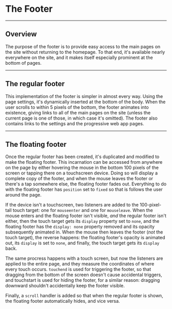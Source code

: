 # The Footer

---

## Overview

The purpose of the footer is to provide easy access to the main pages on the site without returning to the homepage. To that end, it's available nearly everywhere on the site, and it makes itself especially prominent at the bottom of pages.

---

## The regular footer

This implementation of the footer is simpler in almost every way. Using the page settings, it's dynamically inserted at the bottom of the body. When the user scrolls to within 5 pixels of the bottom, the footer animates into existence, giving links to all of the main pages on the site (unless the current page is one of those, in which case it's omitted). The footer also contains links to the settings and the progressive web app pages.

---

## The floating footer

Once the regular footer has been created, it's duplicated and modified to make the floating footer. This incarnation can be accessed from anywhere on the page by either hovering the mouse in the bottom 100 pixels of the screen or tapping there on a touchscreen device. Doing so will display a complete copy of the footer, and when the mouse leaves the footer or there's a tap somewhere else, the floating footer fades out. Everything to do with the floating footer has `position` set to `fixed` so that is follows the user around the page.

If the device isn't a touchscreen, two listeners are added to the 100-pixel-tall touch target: one for `mouseenter` and one for `mouseleave`. When the mouse enters and the floating footer isn't visible, *and* the regular footer isn't either, then the touch target gets its `display` property set to `none`, and the floating footer has the `display: none` property removed and its opacity subsequently animated in. When the mouse then leaves the footer (*not* the touch target), the reverse happens: the floating footer's opacity is animated out, its `display` is set to `none`, and finally, the touch target gets its `display` back.

The same procress happens with a touch screen, but now the listeners are applied to the entire page, and they measure the coordinates of where every touch occurs. `touchend` is used for triggering the footer, so that dragging from the bottom of the screen doesn't cause accidental triggers, and touchstart is used for hiding the footer, for a similar reason: dragging downward shouldn't accidentally keep the footer visible.

Finally, a `scroll` handler is added so that when the regular footer is shown, the floating footer automatically hides, and vice versa.